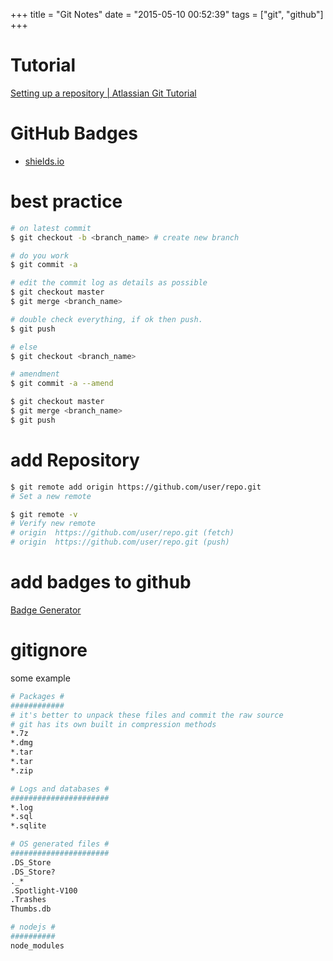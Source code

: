 +++
title = "Git Notes"
date = "2015-05-10 00:52:39"
tags =  ["git", "github"]
+++
<!--more-->
# Tutorial
[Setting up a repository | Atlassian Git Tutorial][1]

# GitHub Badges
- [shields.io][2]

# best practice

[1]:https://www.atlassian.com/git/tutorials/setting-up-a-repository
[2]:http://shields.io/

```sh
# on latest commit
$ git checkout -b <branch_name> # create new branch

# do you work
$ git commit -a

# edit the commit log as details as possible
$ git checkout master
$ git merge <branch_name>

# double check everything, if ok then push.
$ git push

# else
$ git checkout <branch_name>

# amendment
$ git commit -a --amend

$ git checkout master
$ git merge <branch_name>
$ git push
```

# add Repository

```sh
$ git remote add origin https://github.com/user/repo.git
# Set a new remote

$ git remote -v
# Verify new remote
# origin  https://github.com/user/repo.git (fetch)
# origin  https://github.com/user/repo.git (push)
```

# add badges to github
[Badge Generator](http://badges.amercier.com/)

# gitignore
some example

```sh
# Packages #
############
# it's better to unpack these files and commit the raw source
# git has its own built in compression methods
*.7z
*.dmg
*.tar
*.tar
*.zip

# Logs and databases #
######################
*.log
*.sql
*.sqlite

# OS generated files #
######################
.DS_Store
.DS_Store?
._*
.Spotlight-V100
.Trashes
Thumbs.db

# nodejs #
##########
node_modules
```
